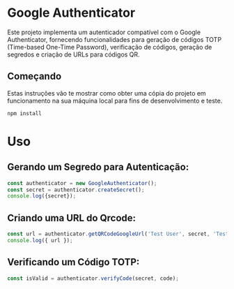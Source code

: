 # Google Authenticator

Este projeto implementa um autenticador compatível com o Google Authenticator, fornecendo funcionalidades para geração de códigos TOTP (Time-based One-Time Password), verificação de códigos, geração de segredos e criação de URLs para códigos QR.

## Começando

Estas instruções vão te mostrar como obter uma cópia do projeto em funcionamento na sua máquina local para fins de desenvolvimento e teste.


```sh
npm install
```

# Uso

## Gerando um Segredo para Autenticação:
```js
const authenticator = new GoogleAuthenticator();
const secret = authenticator.createSecret();
console.log({secret});
``` 

## Criando uma URL do Qrcode:
```js
const url = authenticator.getQRCodeGoogleUrl('Test User', secret, 'Test Title');
console.log({ url });
``` 

## Verificando um Código TOTP:
```js
const isValid = authenticator.verifyCode(secret, code);
``` 
